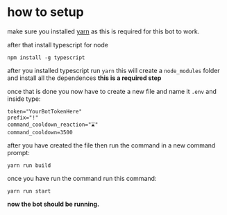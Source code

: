 # how to setup

make sure you installed [yarn](https://classic.yarnpkg.com/lang/en/docs/install/#windows-stable) as this is required for this bot to work.

after that install typescript for node

``npm install -g typescript``

after you installed typescript run ``yarn`` this will create a ``node_modules`` folder and install all the dependences **this is a required step**

once that is done you now have to create a new file and name it ``.env`` and inside type:

```
token="YourBotTokenHere"
prefix="!"
command_cooldown_reaction="⌛"
command_cooldown=3500
```

after you have created the file then run the command in a new command prompt:

``yarn run build``

once you have run the command run this command:

``yarn run start``

**now the bot should be running.**
